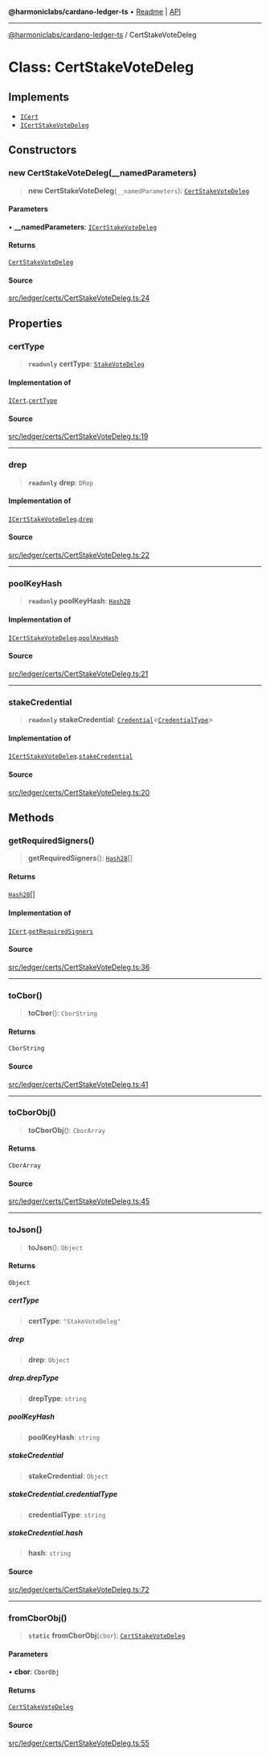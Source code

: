**@harmoniclabs/cardano-ledger-ts** • [Readme](../README.md) \| [API](../globals.md)

***

[@harmoniclabs/cardano-ledger-ts](../README.md) / CertStakeVoteDeleg

# Class: CertStakeVoteDeleg

## Implements

- [`ICert`](../interfaces/ICert.md)
- [`ICertStakeVoteDeleg`](../interfaces/ICertStakeVoteDeleg.md)

## Constructors

### new CertStakeVoteDeleg(__namedParameters)

> **new CertStakeVoteDeleg**(`__namedParameters`): [`CertStakeVoteDeleg`](CertStakeVoteDeleg.md)

#### Parameters

• **\_\_namedParameters**: [`ICertStakeVoteDeleg`](../interfaces/ICertStakeVoteDeleg.md)

#### Returns

[`CertStakeVoteDeleg`](CertStakeVoteDeleg.md)

#### Source

[src/ledger/certs/CertStakeVoteDeleg.ts:24](https://github.com/HarmonicLabs/cardano-ledger-ts/blob/d1659b0/src/ledger/certs/CertStakeVoteDeleg.ts#L24)

## Properties

### certType

> **`readonly`** **certType**: [`StakeVoteDeleg`](../enumerations/CertificateType.md#stakevotedeleg)

#### Implementation of

[`ICert`](../interfaces/ICert.md).[`certType`](../interfaces/ICert.md#certtype)

#### Source

[src/ledger/certs/CertStakeVoteDeleg.ts:19](https://github.com/HarmonicLabs/cardano-ledger-ts/blob/d1659b0/src/ledger/certs/CertStakeVoteDeleg.ts#L19)

***

### drep

> **`readonly`** **drep**: `DRep`

#### Implementation of

[`ICertStakeVoteDeleg`](../interfaces/ICertStakeVoteDeleg.md).[`drep`](../interfaces/ICertStakeVoteDeleg.md#drep)

#### Source

[src/ledger/certs/CertStakeVoteDeleg.ts:22](https://github.com/HarmonicLabs/cardano-ledger-ts/blob/d1659b0/src/ledger/certs/CertStakeVoteDeleg.ts#L22)

***

### poolKeyHash

> **`readonly`** **poolKeyHash**: [`Hash28`](Hash28.md)

#### Implementation of

[`ICertStakeVoteDeleg`](../interfaces/ICertStakeVoteDeleg.md).[`poolKeyHash`](../interfaces/ICertStakeVoteDeleg.md#poolkeyhash)

#### Source

[src/ledger/certs/CertStakeVoteDeleg.ts:21](https://github.com/HarmonicLabs/cardano-ledger-ts/blob/d1659b0/src/ledger/certs/CertStakeVoteDeleg.ts#L21)

***

### stakeCredential

> **`readonly`** **stakeCredential**: [`Credential`](Credential.md)\<[`CredentialType`](../enumerations/CredentialType.md)\>

#### Implementation of

[`ICertStakeVoteDeleg`](../interfaces/ICertStakeVoteDeleg.md).[`stakeCredential`](../interfaces/ICertStakeVoteDeleg.md#stakecredential)

#### Source

[src/ledger/certs/CertStakeVoteDeleg.ts:20](https://github.com/HarmonicLabs/cardano-ledger-ts/blob/d1659b0/src/ledger/certs/CertStakeVoteDeleg.ts#L20)

## Methods

### getRequiredSigners()

> **getRequiredSigners**(): [`Hash28`](Hash28.md)[]

#### Returns

[`Hash28`](Hash28.md)[]

#### Implementation of

[`ICert`](../interfaces/ICert.md).[`getRequiredSigners`](../interfaces/ICert.md#getrequiredsigners)

#### Source

[src/ledger/certs/CertStakeVoteDeleg.ts:36](https://github.com/HarmonicLabs/cardano-ledger-ts/blob/d1659b0/src/ledger/certs/CertStakeVoteDeleg.ts#L36)

***

### toCbor()

> **toCbor**(): `CborString`

#### Returns

`CborString`

#### Source

[src/ledger/certs/CertStakeVoteDeleg.ts:41](https://github.com/HarmonicLabs/cardano-ledger-ts/blob/d1659b0/src/ledger/certs/CertStakeVoteDeleg.ts#L41)

***

### toCborObj()

> **toCborObj**(): `CborArray`

#### Returns

`CborArray`

#### Source

[src/ledger/certs/CertStakeVoteDeleg.ts:45](https://github.com/HarmonicLabs/cardano-ledger-ts/blob/d1659b0/src/ledger/certs/CertStakeVoteDeleg.ts#L45)

***

### toJson()

> **toJson**(): `Object`

#### Returns

`Object`

##### certType

> **certType**: `"StakeVoteDeleg"`

##### drep

> **drep**: `Object`

##### drep.drepType

> **drepType**: `string`

##### poolKeyHash

> **poolKeyHash**: `string`

##### stakeCredential

> **stakeCredential**: `Object`

##### stakeCredential.credentialType

> **credentialType**: `string`

##### stakeCredential.hash

> **hash**: `string`

#### Source

[src/ledger/certs/CertStakeVoteDeleg.ts:72](https://github.com/HarmonicLabs/cardano-ledger-ts/blob/d1659b0/src/ledger/certs/CertStakeVoteDeleg.ts#L72)

***

### fromCborObj()

> **`static`** **fromCborObj**(`cbor`): [`CertStakeVoteDeleg`](CertStakeVoteDeleg.md)

#### Parameters

• **cbor**: `CborObj`

#### Returns

[`CertStakeVoteDeleg`](CertStakeVoteDeleg.md)

#### Source

[src/ledger/certs/CertStakeVoteDeleg.ts:55](https://github.com/HarmonicLabs/cardano-ledger-ts/blob/d1659b0/src/ledger/certs/CertStakeVoteDeleg.ts#L55)
